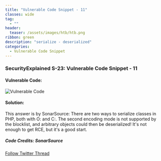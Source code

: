 ```yaml
---
title: "Vulnerable Code Snippet - 11"
classes: wide
tag: 
  - ""
header:
  teaser: /assets/images/htb/htb.png
ribbon: green
description: "serialize - deserialized"
categories:
  - Vulnerable Code Snippet
---
```

### SecurityExplained S-23: Vulnerable Code Snippet - 11

#### Vulnerable Code:

![Vulnerable Code](https://github.com/harsh-bothra/SecurityExplained/blob/main/media/code-11.jpg)

#### Solution:

This answer is by SonarSource: There are two ways to serialize classes in PHP, both with O: and C:. The second encoding mode is not supported by the blocklist, and arbitrary objects could then be deserialized! It's not enough to get RCE, but it's a good start.

##### Code Credits: SonarSource

[Follow Twitter Thread](https://twitter.com/harshbothra_/status/1485315700998938625?s=20&t=DGEwqEwXwFbWH0VXkOKVsQ)
